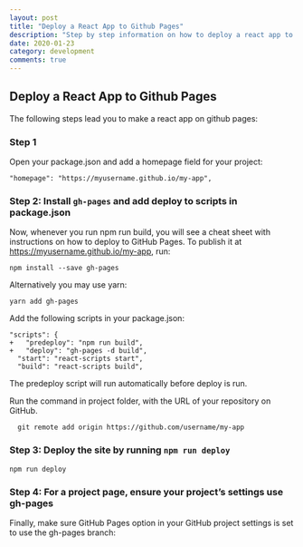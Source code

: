 ```yaml
---
layout: post
title: "Deploy a React App to Github Pages"
description: "Step by step information on how to deploy a react app to github pages"
date: 2020-01-23
category: development
comments: true
---
```


## Deploy a React App to Github Pages
The following steps lead you to make a react app on github pages:
### Step 1
  Open your package.json and add a homepage field for your project:
  ```
  "homepage": "https://myusername.github.io/my-app",
  ```
### Step 2: Install `gh-pages` and add deploy to scripts in package.json
  Now, whenever you run npm run build, you will see a cheat sheet with instructions on how to deploy to GitHub Pages.
  To publish it at https://myusername.github.io/my-app, run:
  ```
  npm install --save gh-pages
  ```
  Alternatively you may use yarn:
  ```
  yarn add gh-pages
  ```
  Add the following scripts in your package.json:
  ```
  "scripts": {
+   "predeploy": "npm run build",
+   "deploy": "gh-pages -d build",
    "start": "react-scripts start",
    "build": "react-scripts build",
  ```
  The predeploy script will run automatically before deploy is run.
  
  Run the command in project folder, with the URL of your repository on GitHub.
  ```
    git remote add origin https://github.com/username/my-app
  ```
### Step 3: Deploy the site by running `npm run deploy`
  ```
  npm run deploy
  ```
### Step 4: For a project page, ensure your project’s settings use gh-pages
  Finally, make sure GitHub Pages option in your GitHub project settings is set to use the gh-pages branch:
